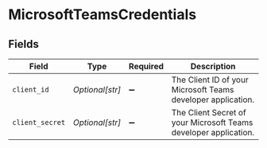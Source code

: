 # MicrosoftTeamsCredentials


## Fields

| Field                                                            | Type                                                             | Required                                                         | Description                                                      |
| ---------------------------------------------------------------- | ---------------------------------------------------------------- | ---------------------------------------------------------------- | ---------------------------------------------------------------- |
| `client_id`                                                      | *Optional[str]*                                                  | :heavy_minus_sign:                                               | The Client ID of your Microsoft Teams developer application.     |
| `client_secret`                                                  | *Optional[str]*                                                  | :heavy_minus_sign:                                               | The Client Secret of your Microsoft Teams developer application. |